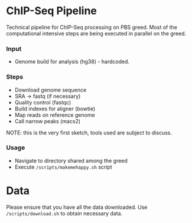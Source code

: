 # ChIP-Seq Pipeline

Technical pipeline for ChIP-Seq processing on PBS greed. 
Most of the computational intensive steps are being executed in parallel on the greed.

### Input
* Genome build for analysis (hg38) - hardcoded.

### Steps
* Download genome sequence
* SRA -> fastq (if necessary)
* Quality control (fastqc)
* Build indexes for aligner (bowtie)
* Map reads on reference genome
* Call narrow peaks (macs2)

NOTE: this is the very first sketch, tools used are subject to discuss.

### Usage
* Navigate to directory shared among the greed
* Execute `/scripts/makemehappy.sh` script

# Data
Please ensure that you have all the data downloaded.
Use `/scripts/download.sh` to obtain necessary data.
